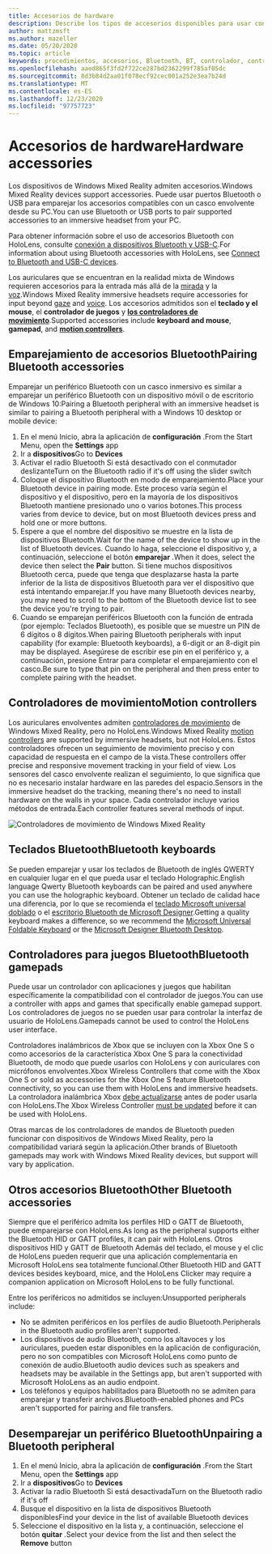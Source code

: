 ```yaml
---
title: Accesorios de hardware
description: Describe los tipos de accesorios disponibles para usar con Windows Mixed Reality y cómo configurarlos.
author: mattzmsft
ms.author: mazeller
ms.date: 05/20/2020
ms.topic: article
keywords: procedimientos, accesorios, Bluetooth, BT, controlador, controlador de juegos, clic, Xbox, hardware, auriculares de realidad mixta, auriculares de realidad mixta de Windows, auriculares de realidad virtual, controlador de movimiento
ms.openlocfilehash: aaed865f3fd2f722ce287bd2362299f785af05dc
ms.sourcegitcommit: 8d3b84d2aa01f078ecf92cec001a252e3ea7b24d
ms.translationtype: MT
ms.contentlocale: es-ES
ms.lasthandoff: 12/23/2020
ms.locfileid: "97757723"
---
```

# <a name="hardware-accessories"></a><span data-ttu-id="971ed-104">Accesorios de hardware</span><span class="sxs-lookup"><span data-stu-id="971ed-104">Hardware accessories</span></span>

<span data-ttu-id="971ed-105">Los dispositivos de Windows Mixed Reality admiten accesorios.</span><span class="sxs-lookup"><span data-stu-id="971ed-105">Windows Mixed Reality devices support accessories.</span></span> <span data-ttu-id="971ed-106">Puede usar puertos Bluetooth o USB para emparejar los accesorios compatibles con un casco envolvente desde su PC.</span><span class="sxs-lookup"><span data-stu-id="971ed-106">You can use Bluetooth or USB ports to pair supported accessories to an immersive headset from your PC.</span></span>

<span data-ttu-id="971ed-107">Para obtener información sobre el uso de accesorios Bluetooth con HoloLens, consulte [conexión a dispositivos Bluetooth y USB-C](https://docs.microsoft.com/hololens/hololens-connect-devices).</span><span class="sxs-lookup"><span data-stu-id="971ed-107">For information about using Bluetooth accessories with HoloLens, see [Connect to Bluetooth and USB-C devices](https://docs.microsoft.com/hololens/hololens-connect-devices).</span></span>

<span data-ttu-id="971ed-108">Los auriculares que se encuentran en la realidad mixta de Windows requieren accesorios para la entrada más allá de la [mirada](../design/gaze-and-commit.md) y la [voz](../design/voice-input.md).</span><span class="sxs-lookup"><span data-stu-id="971ed-108">Windows Mixed Reality immersive headsets require accessories for input beyond [gaze](../design/gaze-and-commit.md) and [voice](../design/voice-input.md).</span></span> <span data-ttu-id="971ed-109">Los accesorios admitidos son el **teclado y el mouse**, el **controlador de juegos** y **[los controladores de movimiento](../design/motion-controllers.md)**.</span><span class="sxs-lookup"><span data-stu-id="971ed-109">Supported accessories include **keyboard and mouse**, **gamepad**, and **[motion controllers](../design/motion-controllers.md)**.</span></span>

## <a name="pairing-bluetooth-accessories"></a><span data-ttu-id="971ed-110">Emparejamiento de accesorios Bluetooth</span><span class="sxs-lookup"><span data-stu-id="971ed-110">Pairing Bluetooth accessories</span></span>

<span data-ttu-id="971ed-111">Emparejar un periférico Bluetooth con un casco inmersivo es similar a emparejar un periférico Bluetooth con un dispositivo móvil o de escritorio de Windows 10:</span><span class="sxs-lookup"><span data-stu-id="971ed-111">Pairing a Bluetooth peripheral with an immersive headset is similar to pairing a Bluetooth peripheral with a Windows 10 desktop or mobile device:</span></span>

1. <span data-ttu-id="971ed-112">En el menú Inicio, abra la aplicación de **configuración** .</span><span class="sxs-lookup"><span data-stu-id="971ed-112">From the Start Menu, open the **Settings** app</span></span>
2. <span data-ttu-id="971ed-113">Ir a **dispositivos**</span><span class="sxs-lookup"><span data-stu-id="971ed-113">Go to **Devices**</span></span>
3. <span data-ttu-id="971ed-114">Activar el radio Bluetooth Si está desactivado con el conmutador deslizante</span><span class="sxs-lookup"><span data-stu-id="971ed-114">Turn on the Bluetooth radio if it's off using the slider switch</span></span>
4. <span data-ttu-id="971ed-115">Coloque el dispositivo Bluetooth en modo de emparejamiento.</span><span class="sxs-lookup"><span data-stu-id="971ed-115">Place your Bluetooth device in pairing mode.</span></span> <span data-ttu-id="971ed-116">Este proceso varía según el dispositivo y el dispositivo, pero en la mayoría de los dispositivos Bluetooth mantiene presionado uno o varios botones.</span><span class="sxs-lookup"><span data-stu-id="971ed-116">This process varies from device to device, but on most Bluetooth devices press and hold one or more buttons.</span></span>
5. <span data-ttu-id="971ed-117">Espere a que el nombre del dispositivo se muestre en la lista de dispositivos Bluetooth.</span><span class="sxs-lookup"><span data-stu-id="971ed-117">Wait for the name of the device to show up in the list of Bluetooth devices.</span></span> <span data-ttu-id="971ed-118">Cuando lo haga, seleccione el dispositivo y, a continuación, seleccione el botón **emparejar** .</span><span class="sxs-lookup"><span data-stu-id="971ed-118">When it does, select the device then select the **Pair** button.</span></span> <span data-ttu-id="971ed-119">Si tiene muchos dispositivos Bluetooth cerca, puede que tenga que desplazarse hasta la parte inferior de la lista de dispositivos Bluetooth para ver el dispositivo que está intentando emparejar.</span><span class="sxs-lookup"><span data-stu-id="971ed-119">If you have many Bluetooth devices nearby, you may need to scroll to the bottom of the Bluetooth device list to see the device you're trying to pair.</span></span>
6. <span data-ttu-id="971ed-120">Cuando se emparejan periféricos Bluetooth con la función de entrada (por ejemplo: Teclados Bluetooth), es posible que se muestre un PIN de 6 dígitos o 8 dígitos.</span><span class="sxs-lookup"><span data-stu-id="971ed-120">When pairing Bluetooth peripherals with input capability (for example: Bluetooth keyboards), a 6-digit or an 8-digit pin may be displayed.</span></span> <span data-ttu-id="971ed-121">Asegúrese de escribir ese pin en el periférico y, a continuación, presione Entrar para completar el emparejamiento con el casco.</span><span class="sxs-lookup"><span data-stu-id="971ed-121">Be sure to type that pin on the peripheral and then press enter to complete pairing with the headset.</span></span>

## <a name="motion-controllers"></a><span data-ttu-id="971ed-122">Controladores de movimiento</span><span class="sxs-lookup"><span data-stu-id="971ed-122">Motion controllers</span></span>

<span data-ttu-id="971ed-123">Los auriculares envolventes admiten [controladores de movimiento](../design/motion-controllers.md) de Windows Mixed Reality, pero no HoloLens.</span><span class="sxs-lookup"><span data-stu-id="971ed-123">Windows Mixed Reality [motion controllers](../design/motion-controllers.md) are supported by immersive headsets, but not HoloLens.</span></span> <span data-ttu-id="971ed-124">Estos controladores ofrecen un seguimiento de movimiento preciso y con capacidad de respuesta en el campo de la vista.</span><span class="sxs-lookup"><span data-stu-id="971ed-124">These controllers offer precise and responsive movement tracking in your field of view.</span></span> <span data-ttu-id="971ed-125">Los sensores del casco envolvente realizan el seguimiento, lo que significa que no es necesario instalar hardware en las paredes del espacio.</span><span class="sxs-lookup"><span data-stu-id="971ed-125">Sensors in the immersive headset do the tracking, meaning there's no need to install hardware on the walls in your space.</span></span> <span data-ttu-id="971ed-126">Cada controlador incluye varios métodos de entrada.</span><span class="sxs-lookup"><span data-stu-id="971ed-126">Each controller features several methods of input.</span></span>

![Controladores de movimiento de Windows Mixed Reality](../design/images/winmr-ck-1080x1080-350px.jpg)

## <a name="bluetooth-keyboards"></a><span data-ttu-id="971ed-128">Teclados Bluetooth</span><span class="sxs-lookup"><span data-stu-id="971ed-128">Bluetooth keyboards</span></span>

<span data-ttu-id="971ed-129">Se pueden emparejar y usar los teclados de Bluetooth de inglés QWERTY en cualquier lugar en el que pueda usar el teclado Holographic.</span><span class="sxs-lookup"><span data-stu-id="971ed-129">English language Qwerty Bluetooth keyboards can be paired and used anywhere you can use the holographic keyboard.</span></span> <span data-ttu-id="971ed-130">Obtener un teclado de calidad hace una diferencia, por lo que se recomienda el [teclado Microsoft universal doblado](https://www.microsoft.com/accessories/products/keyboards/universal-foldable-keyboard/gu5-00001) o el [escritorio Bluetooth de Microsoft Designer](https://www.microsoft.com/accessories/products/keyboards/designer-bluetooth-desktop/7n9-00001).</span><span class="sxs-lookup"><span data-stu-id="971ed-130">Getting a quality keyboard makes a difference, so we recommend the [Microsoft Universal Foldable Keyboard](https://www.microsoft.com/accessories/products/keyboards/universal-foldable-keyboard/gu5-00001) or the [Microsoft Designer Bluetooth Desktop](https://www.microsoft.com/accessories/products/keyboards/designer-bluetooth-desktop/7n9-00001).</span></span>

## <a name="bluetooth-gamepads"></a><span data-ttu-id="971ed-131">Controladores para juegos Bluetooth</span><span class="sxs-lookup"><span data-stu-id="971ed-131">Bluetooth gamepads</span></span>

<span data-ttu-id="971ed-132">Puede usar un controlador con aplicaciones y juegos que habilitan específicamente la compatibilidad con el controlador de juegos.</span><span class="sxs-lookup"><span data-stu-id="971ed-132">You can use a controller with apps and games that specifically enable gamepad support.</span></span> <span data-ttu-id="971ed-133">Los controladores de juegos no se pueden usar para controlar la interfaz de usuario de HoloLens.</span><span class="sxs-lookup"><span data-stu-id="971ed-133">Gamepads cannot be used to control the HoloLens user interface.</span></span>

<span data-ttu-id="971ed-134">Controladores inalámbricos de Xbox que se incluyen con la Xbox One S o como accesorios de la característica Xbox One S para la conectividad Bluetooth, de modo que puede usarlos con HoloLens y con auriculares con micrófonos envolventes.</span><span class="sxs-lookup"><span data-stu-id="971ed-134">Xbox Wireless Controllers that come with the Xbox One S or sold as accessories for the Xbox One S feature Bluetooth connectivity, so you can use them with HoloLens and immersive headsets.</span></span> <span data-ttu-id="971ed-135">La controladora inalámbrica Xbox [debe actualizarse](https://support.xbox.com/xbox-one/accessories/update-controller-for-stereo-headset-adapter) antes de poder usarla con HoloLens.</span><span class="sxs-lookup"><span data-stu-id="971ed-135">The Xbox Wireless Controller [must be updated](https://support.xbox.com/xbox-one/accessories/update-controller-for-stereo-headset-adapter) before it can be used with HoloLens.</span></span>

<span data-ttu-id="971ed-136">Otras marcas de los controladores de mandos de Bluetooth pueden funcionar con dispositivos de Windows Mixed Reality, pero la compatibilidad variará según la aplicación.</span><span class="sxs-lookup"><span data-stu-id="971ed-136">Other brands of Bluetooth gamepads may work with Windows Mixed Reality devices, but support will vary by application.</span></span>

## <a name="other-bluetooth-accessories"></a><span data-ttu-id="971ed-137">Otros accesorios Bluetooth</span><span class="sxs-lookup"><span data-stu-id="971ed-137">Other Bluetooth accessories</span></span>

<span data-ttu-id="971ed-138">Siempre que el periférico admita los perfiles HID o GATT de Bluetooth, puede emparejarse con HoloLens.</span><span class="sxs-lookup"><span data-stu-id="971ed-138">As long as the peripheral supports either the Bluetooth HID or GATT profiles, it can pair with HoloLens.</span></span> <span data-ttu-id="971ed-139">Otros dispositivos HID y GATT de Bluetooth Además del teclado, el mouse y el clic de HoloLens pueden requerir que una aplicación complementaria en Microsoft HoloLens sea totalmente funcional.</span><span class="sxs-lookup"><span data-stu-id="971ed-139">Other Bluetooth HID and GATT devices besides keyboard, mice, and the HoloLens Clicker may require a companion application on Microsoft HoloLens to be fully functional.</span></span>

<span data-ttu-id="971ed-140">Entre los periféricos no admitidos se incluyen:</span><span class="sxs-lookup"><span data-stu-id="971ed-140">Unsupported peripherals include:</span></span>

* <span data-ttu-id="971ed-141">No se admiten periféricos en los perfiles de audio Bluetooth.</span><span class="sxs-lookup"><span data-stu-id="971ed-141">Peripherals in the Bluetooth audio profiles aren't supported.</span></span>
* <span data-ttu-id="971ed-142">Los dispositivos de audio Bluetooth, como los altavoces y los auriculares, pueden estar disponibles en la aplicación de configuración, pero no son compatibles con Microsoft HoloLens como punto de conexión de audio.</span><span class="sxs-lookup"><span data-stu-id="971ed-142">Bluetooth audio devices such as speakers and headsets may be available in the Settings app, but aren't supported with Microsoft HoloLens as an audio endpoint.</span></span>
* <span data-ttu-id="971ed-143">Los teléfonos y equipos habilitados para Bluetooth no se admiten para emparejar y transferir archivos.</span><span class="sxs-lookup"><span data-stu-id="971ed-143">Bluetooth-enabled phones and PCs aren't supported for pairing and file transfers.</span></span>

## <a name="unpairing-a-bluetooth-peripheral"></a><span data-ttu-id="971ed-144">Desemparejar un periférico Bluetooth</span><span class="sxs-lookup"><span data-stu-id="971ed-144">Unpairing a Bluetooth peripheral</span></span>

1. <span data-ttu-id="971ed-145">En el menú Inicio, abra la aplicación de **configuración** .</span><span class="sxs-lookup"><span data-stu-id="971ed-145">From the Start Menu, open the **Settings** app</span></span>
2. <span data-ttu-id="971ed-146">Ir a **dispositivos**</span><span class="sxs-lookup"><span data-stu-id="971ed-146">Go to **Devices**</span></span>
3. <span data-ttu-id="971ed-147">Activar la radio Bluetooth Si está desactivada</span><span class="sxs-lookup"><span data-stu-id="971ed-147">Turn on the Bluetooth radio if it's off</span></span>
4. <span data-ttu-id="971ed-148">Busque el dispositivo en la lista de dispositivos Bluetooth disponibles</span><span class="sxs-lookup"><span data-stu-id="971ed-148">Find your device in the list of available Bluetooth devices</span></span>
5. <span data-ttu-id="971ed-149">Seleccione el dispositivo en la lista y, a continuación, seleccione el botón **quitar** .</span><span class="sxs-lookup"><span data-stu-id="971ed-149">Select your device from the list and then select the **Remove** button</span></span>
